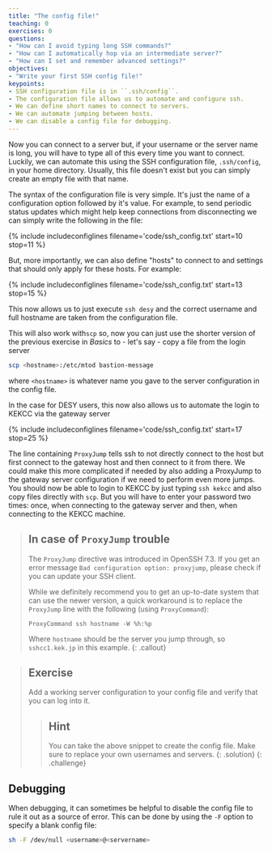 ```yaml
---
title: "The config file!"
teaching: 0
exercises: 0
questions:
- "How can I avoid typing long SSH commands?"
- "How can I automatically hop via an intermediate server?"
- "How can I set and remember advanced settings?"
objectives:
- "Write your first SSH config file!"
keypoints:
- SSH configuration file is in ``.ssh/config``.
- The configuration file allows us to automate and configure ssh.
- We can define short names to connect to servers.
- We can automate jumping between hosts.
- We can disable a config file for debugging. 
---
```

Now you can connect to a server but, if your username or the server name
is long, you will have to type all of this every time you want to connect. Luckily, we can
automate this using the SSH configuration file, ``.ssh/config``, in your home
directory. Usually, this file doesn't exist but you can simply create an empty
file with that name.

The syntax of the configuration file is very simple. It's just the name of a
configuration option followed by it's value. For example, to send periodic
status updates which might help keep connections from disconnecting we can
simply write the following in the file:

{% include includeconfiglines filename='code/ssh_config.txt' start=10 stop=11 %}

But, more importantly, we can also define "hosts" to connect to and settings that
should only apply for these hosts. For example:

{% include includeconfiglines filename='code/ssh_config.txt' start=13 stop=15 %}

This now allows us to just execute ``ssh desy`` and the correct username and
full hostname are taken from the configuration file. 

This will also work with``scp`` so, now you can just use the shorter version of the previous exercise in *Basics*
to - let's say - copy a file from the login server

```bash
scp <hostname>:/etc/mtod bastion-message
```
where ``<hostname>`` is whatever name you gave to the server configuration in the config file.

In the case for DESY users, this now also allows us to automate the login to KEKCC via the gateway server

{% include includeconfiglines filename='code/ssh_config.txt' start=17 stop=25 %}

The line containing ``ProxyJump`` tells ssh to not directly connect to the host
but first connect to the gateway host and then connect to it from there. We could make
this more complicated if needed by also adding a ProxyJump to the gateway server
configuration if we need to perform even more jumps. 
You should now be able to
login to KEKCC by just typing ``ssh kekcc`` and also copy files directly with
``scp``. But you will have to enter your password two times: once, when
connecting to the gateway server and then, when connecting to the KEKCC machine.

> ## In case of `ProxyJump` trouble
> The `ProxyJump` directive was introduced in OpenSSH 7.3. If you get an
> error message `Bad configuration option: proxyjump`, please check if
> you can update your SSH client.
>
> While we definitely recommend you to get an up-to-date system that can use
> the newer version, a quick workaround is to replace the `ProxyJump` line
> with the following (using `ProxyCommand`):
>
> ```
> ProxyCommand ssh hostname -W %h:%p
> ```
> Where `hostname` should be the server you jump through, so
> `sshcc1.kek.jp` in this example.
{: .callout}

> ## Exercise
> Add a working server configuration to your config file and verify that
> you can log into it.
> > ## Hint
> > You can take the above snippet to create the config file. Make sure to replace
> > your own usernames and servers. 
> {: .solution}
{: .challenge}
 
## Debugging
  
  
When debugging, it can sometimes be helpful to disable the config file
to rule it out as a source of error. This can be done
by using the `-F` option to specify a blank config file:

```bash
sh -F /dev/null <username>@<servername>
```
